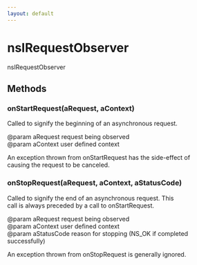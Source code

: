 ```yaml
---
layout: default
---
```


# nsIRequestObserver #
  
nsIRequestObserver  
  

## Methods ##

### onStartRequest(aRequest, aContext) ###
  
Called to signify the beginning of an asynchronous request.  
  
@param aRequest request being observed  
@param aContext user defined context  
  
An exception thrown from onStartRequest has the side-effect of  
causing the request to be canceled.  
  

### onStopRequest(aRequest, aContext, aStatusCode) ###
  
Called to signify the end of an asynchronous request.  This  
call is always preceded by a call to onStartRequest.  
  
@param aRequest request being observed  
@param aContext user defined context  
@param aStatusCode reason for stopping (NS_OK if completed successfully)  
  
An exception thrown from onStopRequest is generally ignored.  
  
